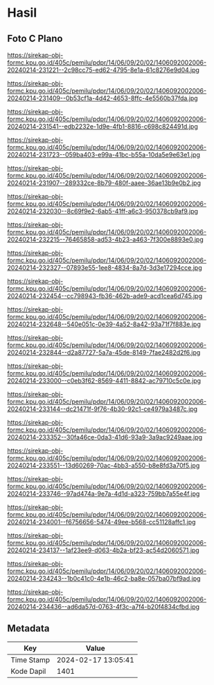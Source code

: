 # Hasil

## Foto C Plano

https://sirekap-obj-formc.kpu.go.id/405c/pemilu/pdpr/14/06/09/20/02/1406092002006-20240214-231221--2c98cc75-ed62-4795-8e1a-61c8276e9d04.jpg

https://sirekap-obj-formc.kpu.go.id/405c/pemilu/pdpr/14/06/09/20/02/1406092002006-20240214-231409--0b53cf1a-4d42-4653-8ffc-4e5560b37fda.jpg

https://sirekap-obj-formc.kpu.go.id/405c/pemilu/pdpr/14/06/09/20/02/1406092002006-20240214-231541--edb2232e-1d9e-4fb1-8816-c698c824491d.jpg

https://sirekap-obj-formc.kpu.go.id/405c/pemilu/pdpr/14/06/09/20/02/1406092002006-20240214-231723--059ba403-e99a-41bc-b55a-10da5e9e63e1.jpg

https://sirekap-obj-formc.kpu.go.id/405c/pemilu/pdpr/14/06/09/20/02/1406092002006-20240214-231907--289332ce-8b79-480f-aaee-36ae13b9e0b2.jpg

https://sirekap-obj-formc.kpu.go.id/405c/pemilu/pdpr/14/06/09/20/02/1406092002006-20240214-232030--8c69f9e2-6ab5-41ff-a6c3-950378cb9af9.jpg

https://sirekap-obj-formc.kpu.go.id/405c/pemilu/pdpr/14/06/09/20/02/1406092002006-20240214-232215--76465858-ad53-4b23-a463-7f300e8893e0.jpg

https://sirekap-obj-formc.kpu.go.id/405c/pemilu/pdpr/14/06/09/20/02/1406092002006-20240214-232327--07893e55-1ee8-4834-8a7d-3d3e17294cce.jpg

https://sirekap-obj-formc.kpu.go.id/405c/pemilu/pdpr/14/06/09/20/02/1406092002006-20240214-232454--cc798943-fb36-462b-ade9-acd1cea6d745.jpg

https://sirekap-obj-formc.kpu.go.id/405c/pemilu/pdpr/14/06/09/20/02/1406092002006-20240214-232648--540e051c-0e39-4a52-8a42-93a71f7f883e.jpg

https://sirekap-obj-formc.kpu.go.id/405c/pemilu/pdpr/14/06/09/20/02/1406092002006-20240214-232844--d2a87727-5a7a-45de-8149-7fae2482d2f6.jpg

https://sirekap-obj-formc.kpu.go.id/405c/pemilu/pdpr/14/06/09/20/02/1406092002006-20240214-233000--c0eb3f62-8569-4411-8842-ac79710c5c0e.jpg

https://sirekap-obj-formc.kpu.go.id/405c/pemilu/pdpr/14/06/09/20/02/1406092002006-20240214-233144--dc21471f-9f76-4b30-92c1-ce4979a3487c.jpg

https://sirekap-obj-formc.kpu.go.id/405c/pemilu/pdpr/14/06/09/20/02/1406092002006-20240214-233352--30fa46ce-0da3-41d6-93a9-3a9ac9249aae.jpg

https://sirekap-obj-formc.kpu.go.id/405c/pemilu/pdpr/14/06/09/20/02/1406092002006-20240214-233551--13d60269-70ac-4bb3-a550-b8e8fd3a70f5.jpg

https://sirekap-obj-formc.kpu.go.id/405c/pemilu/pdpr/14/06/09/20/02/1406092002006-20240214-233746--97ad474a-9e7a-4d1d-a323-759bb7a55e4f.jpg

https://sirekap-obj-formc.kpu.go.id/405c/pemilu/pdpr/14/06/09/20/02/1406092002006-20240214-234001--f6756656-5474-49ee-b568-cc51128affc1.jpg

https://sirekap-obj-formc.kpu.go.id/405c/pemilu/pdpr/14/06/09/20/02/1406092002006-20240214-234137--1af23ee9-d063-4b2a-bf23-ac54d2060571.jpg

https://sirekap-obj-formc.kpu.go.id/405c/pemilu/pdpr/14/06/09/20/02/1406092002006-20240214-234243--1b0c41c0-4e1b-46c2-ba8e-057ba07bf9ad.jpg

https://sirekap-obj-formc.kpu.go.id/405c/pemilu/pdpr/14/06/09/20/02/1406092002006-20240214-234436--ad6da57d-0763-4f3c-a7f4-b20f4834cfbd.jpg


## Metadata

| Key        | Value               |
| ---------- | ------------------- |
| Time Stamp | 2024-02-17 13:05:41 |
| Kode Dapil | 1401                |



